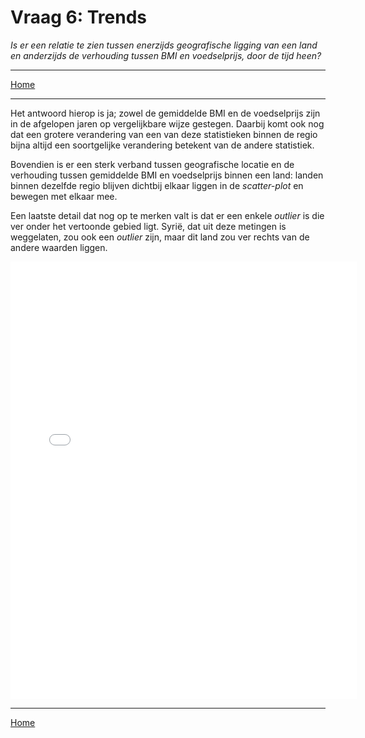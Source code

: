 # Vraag 6: Trends
*Is er een relatie te zien tussen enerzijds geografische ligging van een land en anderzijds de verhouding tussen BMI en voedselprijs, door de tijd heen?*

<hr>
<a href="/DAV/dashboard">Home</a>
<hr>

Het antwoord hierop is ja; zowel de gemiddelde BMI en de voedselprijs zijn in de afgelopen jaren op vergelijkbare wijze gestegen. Daarbij komt ook nog dat een grotere verandering van een van deze statistieken binnen de regio bijna altijd een soortgelijke verandering betekent van de andere statistiek.

Bovendien is er een sterk verband tussen geografische locatie en de verhouding tussen gemiddelde BMI en voedselprijs binnen een land: landen binnen dezelfde regio blijven dichtbij elkaar liggen in de *scatter-plot* en bewegen met elkaar mee.

Een laatste detail dat nog op te merken valt is dat er een enkele *outlier* is die ver onder het vertoonde gebied ligt. Syrië, dat uit deze metingen is weggelaten, zou ook een *outlier* zijn, maar dit land zou ver rechts van de andere waarden liggen.

<iframe src="/DAV/git/Tim/Graphs/Rice.html"
    sandbox="allow-same-origin allow-scripts"
    height="700"
    width="110%"
    max-width="100%"
    scrolling="yes"
    seamless="seamless"
    frameborder="0">
</iframe>

<hr>
<a href="/DAV/dashboard">Home</a>
